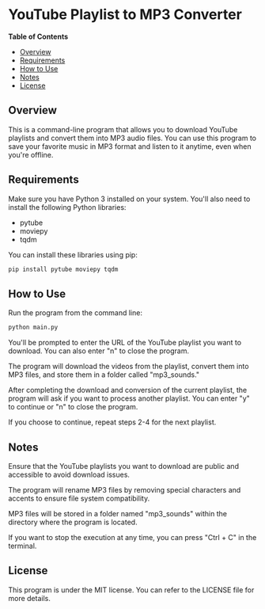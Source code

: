 # YouTube Playlist to MP3 Converter

**Table of Contents**
- [Overview](#overview)
- [Requirements](#requirements)
- [How to Use](#how-to-use)
- [Notes](#notes)
- [License](#license)

## Overview

This is a command-line program that allows you to download YouTube playlists and convert them into MP3 audio files. You can use this program to save your favorite music in MP3 format and listen to it anytime, even when you're offline.

## Requirements

Make sure you have Python 3 installed on your system. You'll also need to install the following Python libraries:

- pytube
- moviepy
- tqdm

You can install these libraries using pip:

```bash
pip install pytube moviepy tqdm
```

## How to Use
Run the program from the command line:
```bash
python main.py
```
You'll be prompted to enter the URL of the YouTube playlist you want to download. You can also enter "n" to close the program.

The program will download the videos from the playlist, convert them into MP3 files, and store them in a folder called "mp3_sounds."

After completing the download and conversion of the current playlist, the program will ask if you want to process another playlist. You can enter "y" to continue or "n" to close the program.

If you choose to continue, repeat steps 2-4 for the next playlist.

## Notes
Ensure that the YouTube playlists you want to download are public and accessible to avoid download issues.

The program will rename MP3 files by removing special characters and accents to ensure file system compatibility.

MP3 files will be stored in a folder named "mp3_sounds" within the directory where the program is located.

If you want to stop the execution at any time, you can press "Ctrl + C" in the terminal.

## License
This program is under the MIT license. You can refer to the LICENSE file for more details.

